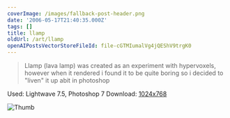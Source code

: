 ```yaml
---
coverImage: /images/fallback-post-header.png
date: '2006-05-17T21:40:35.000Z'
tags: []
title: llamp
oldUrl: /art/llamp
openAIPostsVectorStoreFileId: file-cGTMIumalVg4jQEShV9trgK0
---
```


> Llamp (lava lamp) was created as an experiment with hypervoxels, however when it rendered i found it to be quite boring so i decided to "liven" it up abit in photoshop

Used: Lightwave 7.5, Photoshop 7
Download: [1024x768](https://www.mikecann.co.uk/Images/Art-Full/llamp.jpg)

![Thumb](https://www.mikecann.co.uk/Images/Art-Thumbs/llamp.gif "Thumb")
